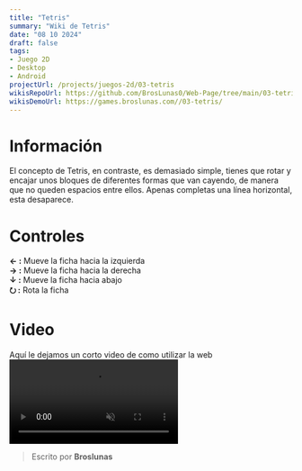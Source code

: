 ```yaml
---
title: "Tetris"
summary: "Wiki de Tetris"
date: "08 10 2024"
draft: false
tags:
- Juego 2D
- Desktop
- Android
projectUrl: /projects/juegos-2d/03-tetris
wikisRepoUrl: https://github.com/BrosLunas0/Web-Page/tree/main/03-tetris/
wikisDemoUrl: https://games.broslunas.com//03-tetris/
---
```

# Información
El concepto de Tetris, en contraste, es demasiado simple, tienes que rotar y encajar unos bloques de diferentes formas que van cayendo, de manera que no queden espacios entre ellos. Apenas completas una línea horizontal, esta desaparece.

# Controles
<b>← :</b> Mueve la ficha hacia la izquierda <br>
<b>→ :</b> Mueve la ficha hacia la derecha <br>
<b>↓ :</b> Mueve la ficha hacia abajo <br>
<b>⭮ :</b> Rota la ficha <br> 


# Video
Aquí le dejamos un corto video de como utilizar la web
<video class="container video" controls muted>
    <source src="https://assets.broslunas.com/gameplay/tetris.mp4" type="video/mp4">
</video>

> Escrito por **Broslunas**
